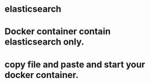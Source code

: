 # elasticsearch
# Docker container contain elasticsearch only.
# copy file and paste and start your docker container. 

